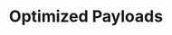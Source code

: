 ---
layout: project

# project title that will be displayed in plain text
title: Optimized Payloads

# universal file name for: project page URL/primary assets
filename: payload

ext: .jpg  # asset extension ex: images\project_a.jpg vs project_a.png
highlight: True
index: 11  # index number for sorting which affects loops over all projects

# short descriptor that will be displayed in plain text
blurb: An optimization problem demonstrating various levels of optimality.
---